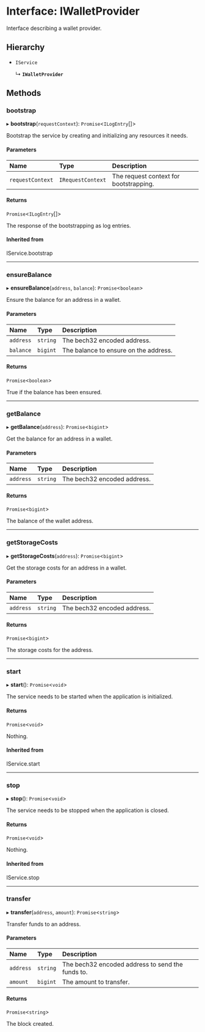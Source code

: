 # Interface: IWalletProvider

Interface describing a wallet provider.

## Hierarchy

- `IService`

  ↳ **`IWalletProvider`**

## Methods

### bootstrap

▸ **bootstrap**(`requestContext`): `Promise`\<`ILogEntry`[]\>

Bootstrap the service by creating and initializing any resources it needs.

#### Parameters

| Name | Type | Description |
| :------ | :------ | :------ |
| `requestContext` | `IRequestContext` | The request context for bootstrapping. |

#### Returns

`Promise`\<`ILogEntry`[]\>

The response of the bootstrapping as log entries.

#### Inherited from

IService.bootstrap

___

### ensureBalance

▸ **ensureBalance**(`address`, `balance`): `Promise`\<`boolean`\>

Ensure the balance for an address in a wallet.

#### Parameters

| Name | Type | Description |
| :------ | :------ | :------ |
| `address` | `string` | The bech32 encoded address. |
| `balance` | `bigint` | The balance to ensure on the address. |

#### Returns

`Promise`\<`boolean`\>

True if the balance has been ensured.

___

### getBalance

▸ **getBalance**(`address`): `Promise`\<`bigint`\>

Get the balance for an address in a wallet.

#### Parameters

| Name | Type | Description |
| :------ | :------ | :------ |
| `address` | `string` | The bech32 encoded address. |

#### Returns

`Promise`\<`bigint`\>

The balance of the wallet address.

___

### getStorageCosts

▸ **getStorageCosts**(`address`): `Promise`\<`bigint`\>

Get the storage costs for an address in a wallet.

#### Parameters

| Name | Type | Description |
| :------ | :------ | :------ |
| `address` | `string` | The bech32 encoded address. |

#### Returns

`Promise`\<`bigint`\>

The storage costs for the address.

___

### start

▸ **start**(): `Promise`\<`void`\>

The service needs to be started when the application is initialized.

#### Returns

`Promise`\<`void`\>

Nothing.

#### Inherited from

IService.start

___

### stop

▸ **stop**(): `Promise`\<`void`\>

The service needs to be stopped when the application is closed.

#### Returns

`Promise`\<`void`\>

Nothing.

#### Inherited from

IService.stop

___

### transfer

▸ **transfer**(`address`, `amount`): `Promise`\<`string`\>

Transfer funds to an address.

#### Parameters

| Name | Type | Description |
| :------ | :------ | :------ |
| `address` | `string` | The bech32 encoded address to send the funds to. |
| `amount` | `bigint` | The amount to transfer. |

#### Returns

`Promise`\<`string`\>

The block created.
